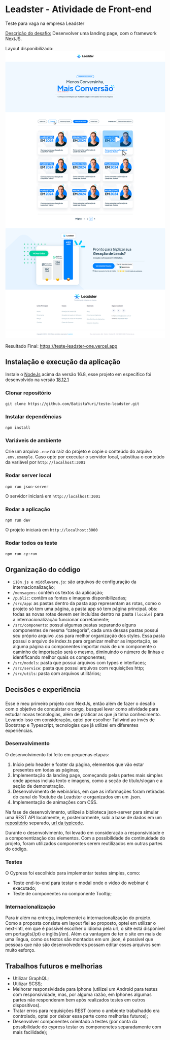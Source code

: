 # Leadster - Atividade de Front-end

Teste para vaga na empresa Leadster

[Descrição do desafio:](https://docs.google.com/presentation/d/1nq7d1rpntpfQGOabVO0R7TZzf6_rfFTd/edit#slide=id.g1e43248c0b5_0_27) Desenvolver uma landing page, com o framework NextJS.

Layout disponibilizado:
![preview](public/images/preview.png)

Resultado Final: https://teste-leadster-one.vercel.app

## Instalação e execução da aplicação

Instale o [NodeJs](https://nodejs.org) acima da versão 16.8, esse projeto em específico foi desenvolvido na versão [18.12.1](https://nodejs.org/en/blog/release/v18.12.1)

### Clonar repositório

```
git clone https://github.com/BatistaYuri/teste-leadster.git
```

### Instalar dependências

```
npm install
```

### Variáveis de ambiente

Crie um arquivo `.env` na raiz do projeto e copie o conteúdo do arquivo `.env.example`. Caso opte por executar o servidor local, substitua o conteúdo da variável por `http://localhost:3001`

### Rodar server local

```
npm run json-server
```

O servidor iniciará em `http://localhost:3001`

### Rodar a aplicação

```
npm run dev
```

O projeto iniciará em `http://localhost:3000`

### Rodar todos os teste

```
npm run cy:run
```

## Organização do código

- `i18n.js e middleware.js`: são arquivos de configuração da internacionalização;
- `/mensagens`: contêm os textos da aplicação;
- `/public`: contêm as fontes e imagens disponibilizadas;
- `/src/app`: as pastas dentro da pasta app representam as rotas, como o projeto só tem uma página, a pasta app só tem página principal. obs: todas as novas rotas devem ser incluídas dentro na pasta `[locale]` para a internacionalização funcionar corretamente;
- `/src/components`: possui algumas pastas separando alguns componentes de mesma “categoria”, cada uma dessas pastas possui seu próprio arquivo .css para melhor organização dos styles. Essa pasta possui o arquivo de index.ts para organizar melhor as importação, se alguma página ou componentes importar mais de um componente o caminho de importação será o mesmo, diminuindo o número de linhas e identificando melhor quais os componentes;
- `/src/models`: pasta que possui arquivos com types e interfaces;
- `/src/service`: pasta que possui arquivos com requisições http;
- `/src/utils`: pasta com arquivos utilitários;

## Decisões e experiência

###

Esse é meu primeiro projeto com NextJs, então além de fazer o desafio com o objetivo de conquistar o cargo, busquei levar como atividade para estudar novas tecnologias, além de praticar as que já tinha conhecimento. Levando isso em consideração, optei por escolher Tailwind ao invés de Bootstrap e Typescript, tecnologias que já utilizei em diferentes experiências.

### Desenvolvimento

O desenvolvimento foi feito em pequenas etapas:

1. Início pelo header e footer da página, elementos que vão estar presentes em todas as páginas;
2. Implementação da landing page, começando pelas partes mais simples onde apenas incluía texto e imagens, como a seção de título/slogan e a seção de demonstração.
3. Desenvolvimento de webinários, em que as informações foram retiradas do canal do Youtube da Leadster e organizados em um .json.
4. Implementação de animações com CSS.

Na fase de desenvolvimento, utilizei a biblioteca json-server para simular uma REST API localmente, e, posteriormente, subi a base de dados em um [repositório](https://github.com/BatistaYuri/json-server-leadster) separado, [url da typicode](https://my-json-server.typicode.com/BatistaYuri/json-server-leadster).

Durante o desenvolvimento, foi levado em consideração a responsividade e a componentização dos elementos. Com a possibilidade de continuidade do projeto, foram utilizados componentes serem reutilizados em outras partes do código.

### Testes

O Cypress foi escolhido para implementar testes simples, como:

- Teste end-to-end para testar o modal onde o vídeo do webinar é executado;
- Teste de componentes no componente Tooltip;

### Internacionalização

Para ir além na entrega, implementei a internacionalização do projeto. Como a proposta consiste em layout fiel ao proposto, optei em utilizar o next-intl, em que é possível escolher o idioma pela url, o site está disponível em portugês(/pt) e inglês(/en). Além da vantagem de ter o site em mais de uma língua, como os textos são montados em um .json, é possível que pessoas que não são desenvolvedores possam editar esses arquivos sem muito esforço.

## Trabalhos futuros e melhorias

- Utilizar GraphQL;
- Utilizar SCSS;
- Melhorar responsividade para Iphone (utilizei um Android para testes com responsividade, mas, por alguma razão, em Iphones algumas partes não responderam bem após realizados testes em outros dispositivos).
- Tratar erros para requisições REST (como o ambiente trabalhaddo era controlado, optei por deixar essa parte como melhorias futuros);
- Desenvolver componentes orientado a testes (por conta da possibilidade do cypress testar os componenetes separadamente com mais facilidade);
